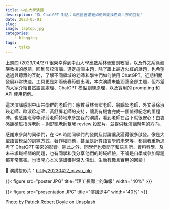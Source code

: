 ```yaml
---
title: 中山大學演講
description: "與 ChatGPT 對話：自然語言處理如何改變我們與世界的互動"
date: 2023-05-01
slug: 
image: laptop.jpg
categories:
    - blogging
tags:
    - talks
---
```


上週四 (2023/04/27) 很榮幸得到中山大學應數系林晉宏副教授，以及外文系徐淑瑛教授的邀請，回到母校演講。選定這個主題，除了跟上最近火紅的話題，也希望透過與聽眾的互動，了解不同領域的老師和學生們如何使用 ChatGPT。近期相關發展非常快速，工具更是如雨後春筍般出現，本次演講未能涵蓋全部主題，但希望向大家介紹自然語言處理、ChatGPT 模型訓練原理，以及實用的 prompting 和 API 使用範例。

這次演講感謝中山共學群的老師們：應數系林晉宏老師、翁鵬絜老師，外文系徐淑瑛老師、歐淑珍老師、黃舒屏老師的支持，讓我有機會完成一個值得紀念的里程碑。也感謝班導李祁芳老師特地來參加我的演講，看到老師在台下就很安心！由衷感謝碩班指導老師 - 謝舒凱老師幫我 review 投影片，並提供我演講聚焦的方向。

感謝來參與的同學們，在 QA 時間同學們的發問及討論讓我獲得很多啟發。像是大型語言模型的訓練方式、著作權問題，甚至是計算語言學的未來等，都讓我重新思考了 ChatGPT 帶來的影響。除此之外，同學們也發問了和語言所、資料科學、及未來求職相關的問題，也有同學和我分享他們的跨域經驗，不論是自學或參加專題都非常厲害。也很開心本次演講獲得深入淺出、生動有趣且實用的回饋！

📄 演講投影片：[bit.ly/20230427_nsysu_nlp](https://bit.ly/20230427_nsysu_nlp)

{{< figure src="poster.JPG" title="理工長廊上的海報" width="40%" >}}

{{< figure src="presentation.JPG" title="演講途中" width="40%" >}}

Photo by <a href="https://unsplash.com/ko/@teapowered?utm_source=unsplash&utm_medium=referral&utm_content=creditCopyText">Patrick Robert Doyle</a> on <a href="https://unsplash.com/photos/yUvZYHV2Zbw?utm_source=unsplash&utm_medium=referral&utm_content=creditCopyText">Unsplash</a>